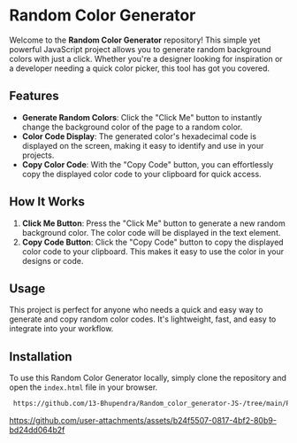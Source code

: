  

# Random Color Generator

Welcome to the **Random Color Generator** repository! This simple yet powerful JavaScript project allows you to generate random background colors with just a click. Whether you're a designer looking for inspiration or a developer needing a quick color picker, this tool has got you covered.

## Features

- **Generate Random Colors**: Click the "Click Me" button to instantly change the background color of the page to a random color.
- **Color Code Display**: The generated color's hexadecimal code is displayed on the screen, making it easy to identify and use in your projects.
- **Copy Color Code**: With the "Copy Code" button, you can effortlessly copy the displayed color code to your clipboard for quick access.

## How It Works

1. **Click Me Button**: Press the "Click Me" button to generate a new random background color. The color code will be displayed in the text element.
2. **Copy Code Button**: Click the "Copy Code" button to copy the displayed color code to your clipboard. This makes it easy to use the color in your designs or code.

## Usage

This project is perfect for anyone who needs a quick and easy way to generate and copy random color codes. It's lightweight, fast, and easy to integrate into your workflow.

## Installation

To use this Random Color Generator locally, simply clone the repository and open the `index.html` file in your browser.

```bash
 https://github.com/13-Bhupendra/Random_color_generator-JS-/tree/main/Random_color_generator
```
 

  https://github.com/user-attachments/assets/b24f5507-0817-4bf2-80b9-bd24dd064b2f 

